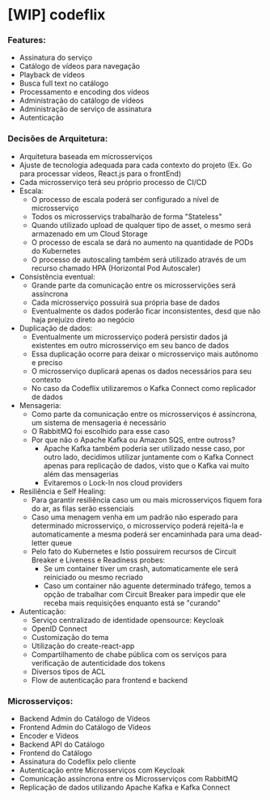 # [WIP] codeflix

###  Features:
- Assinatura do serviço 
- Catálogo de vídeos para navegação
- Playback de vídeos
- Busca full text no catálogo
- Processamento e encoding dos vídeos
- Administração do catálogo de vídeos
- Administração de serviço de assinatura
- Autenticação

### Decisões de Arquitetura:
- Arquitetura baseada em microsserviços
- Ajuste de tecnologia adequada para cada contexto do projeto (Ex. Go para processar vídeos, React.js para o frontEnd)
- Cada microsserviço terá seu próprio processo de CI/CD
- Escala:
  - O processo de escala poderá ser configurado a nível de microsserviço
  - Todos os microsserviçs trabalharão de forma "Stateless"
  - Quando utilizado upload de qualquer tipo de asset, o mesmo será armazenado em um Cloud Storage
  - O processo de escala se dará no aumento na quantidade de PODs do Kubernetes
  - O processo de autoscaling também será utilizado através de um recurso chamado HPA (Horizontal Pod Autoscaler)
- Consistência eventual:
  - Grande parte da comunicação entre os microsservições será assíncrona
  - Cada microsserviço possuirá sua própria base de dados
  - Eventualmente os dados poderão ficar inconsistentes, desd que não haja prejuízo direto ao negócio
- Duplicação de dados:
  - Eventualmente um microsserviço poderá persistir dados já existentes em outro microsserviço em seu banco de dados
  - Essa duplicação ocorre para deixar o microsserviço mais autônomo e preciso
  - O microsserviço duplicará apenas os dados necessários para seu contexto
  - No caso da Codeflix utilizaremos o Kafka Connect como replicador de dados
- Mensageria:
  - Como parte da comunicação entre os microsserviços é assíncrona, um sistema de mensageria é necessário
  - O RabbitMQ foi escolhido para esse caso
  - Por que não o Apache Kafka ou Amazon SQS, entre outross?
    -  Apache Kafka também poderia ser utilizado nesse caso, por outro lado, decidimos utilizar juntamente com o Kafka Connect apenas para replicação de dados, visto que o Kafka vai muito além das mensagerias
    -  Evitaremos o Lock-In nos cloud providers
- Resiliência e Self Healing:
  - Para garantir resiliência caso um ou mais microsserviços fiquem fora do ar, as filas serão essenciais
  - Caso uma menagem venha em um padrão não esperado para determinado microsserviço, o microsserviço poderá rejeitá-la e automaticamente a mesma poderá ser encaminhada para uma dead-letter queue
  - Pelo fato do Kubernetes e Istio possuirem recursos de Circuit Breaker e Liveness e Readiness probes:
    - Se um container tiver um crash, automaticamente ele será reiniciado ou mesmo recriado
    - Caso um container não aguente determinado tráfego, temos a opção de trabalhar com Circuit Breaker para impedir que ele receba mais requisições enquanto está se "curando"
- Autenticação:
  -  Serviço centralizado de identidade opensource: Keycloak
  -  OpenID Connect
  -  Customização do tema
    - Utilização do create-react-app
  - Compartilhamento de chabe pública com os serviços para verificação de autenticidade dos tokens
  - Diversos tipos de ACL
  - Flow de autenticação para frontend e backend
 
### Microsserviços:
- Backend Admin do Catálogo de Vídeos
- Frontend Admin do Catálogo de Vídeos
- Encoder e Vídeos
- Backend API do Catálogo
- Frontend do Catálogo
- Assinatura do Codeflix pelo cliente
- Autenticação entre Microsserviços com Keycloak
- Comunicação assíncrona entre os Microsserviços com RabbitMQ
- Replicação de dados utilizando Apache Kafka e Kafka Connect
